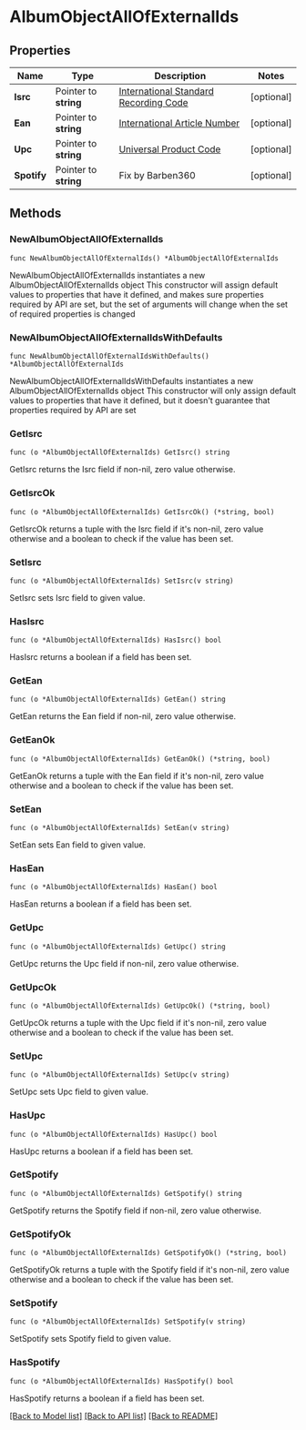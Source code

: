 # AlbumObjectAllOfExternalIds

## Properties

Name | Type | Description | Notes
------------ | ------------- | ------------- | -------------
**Isrc** | Pointer to **string** | [International Standard Recording Code](http://en.wikipedia.org/wiki/International_Standard_Recording_Code)  | [optional] 
**Ean** | Pointer to **string** | [International Article Number](http://en.wikipedia.org/wiki/International_Article_Number_%28EAN%29)  | [optional] 
**Upc** | Pointer to **string** | [Universal Product Code](http://en.wikipedia.org/wiki/Universal_Product_Code)  | [optional] 
**Spotify** | Pointer to **string** | Fix by Barben360  | [optional] 

## Methods

### NewAlbumObjectAllOfExternalIds

`func NewAlbumObjectAllOfExternalIds() *AlbumObjectAllOfExternalIds`

NewAlbumObjectAllOfExternalIds instantiates a new AlbumObjectAllOfExternalIds object
This constructor will assign default values to properties that have it defined,
and makes sure properties required by API are set, but the set of arguments
will change when the set of required properties is changed

### NewAlbumObjectAllOfExternalIdsWithDefaults

`func NewAlbumObjectAllOfExternalIdsWithDefaults() *AlbumObjectAllOfExternalIds`

NewAlbumObjectAllOfExternalIdsWithDefaults instantiates a new AlbumObjectAllOfExternalIds object
This constructor will only assign default values to properties that have it defined,
but it doesn't guarantee that properties required by API are set

### GetIsrc

`func (o *AlbumObjectAllOfExternalIds) GetIsrc() string`

GetIsrc returns the Isrc field if non-nil, zero value otherwise.

### GetIsrcOk

`func (o *AlbumObjectAllOfExternalIds) GetIsrcOk() (*string, bool)`

GetIsrcOk returns a tuple with the Isrc field if it's non-nil, zero value otherwise
and a boolean to check if the value has been set.

### SetIsrc

`func (o *AlbumObjectAllOfExternalIds) SetIsrc(v string)`

SetIsrc sets Isrc field to given value.

### HasIsrc

`func (o *AlbumObjectAllOfExternalIds) HasIsrc() bool`

HasIsrc returns a boolean if a field has been set.

### GetEan

`func (o *AlbumObjectAllOfExternalIds) GetEan() string`

GetEan returns the Ean field if non-nil, zero value otherwise.

### GetEanOk

`func (o *AlbumObjectAllOfExternalIds) GetEanOk() (*string, bool)`

GetEanOk returns a tuple with the Ean field if it's non-nil, zero value otherwise
and a boolean to check if the value has been set.

### SetEan

`func (o *AlbumObjectAllOfExternalIds) SetEan(v string)`

SetEan sets Ean field to given value.

### HasEan

`func (o *AlbumObjectAllOfExternalIds) HasEan() bool`

HasEan returns a boolean if a field has been set.

### GetUpc

`func (o *AlbumObjectAllOfExternalIds) GetUpc() string`

GetUpc returns the Upc field if non-nil, zero value otherwise.

### GetUpcOk

`func (o *AlbumObjectAllOfExternalIds) GetUpcOk() (*string, bool)`

GetUpcOk returns a tuple with the Upc field if it's non-nil, zero value otherwise
and a boolean to check if the value has been set.

### SetUpc

`func (o *AlbumObjectAllOfExternalIds) SetUpc(v string)`

SetUpc sets Upc field to given value.

### HasUpc

`func (o *AlbumObjectAllOfExternalIds) HasUpc() bool`

HasUpc returns a boolean if a field has been set.

### GetSpotify

`func (o *AlbumObjectAllOfExternalIds) GetSpotify() string`

GetSpotify returns the Spotify field if non-nil, zero value otherwise.

### GetSpotifyOk

`func (o *AlbumObjectAllOfExternalIds) GetSpotifyOk() (*string, bool)`

GetSpotifyOk returns a tuple with the Spotify field if it's non-nil, zero value otherwise
and a boolean to check if the value has been set.

### SetSpotify

`func (o *AlbumObjectAllOfExternalIds) SetSpotify(v string)`

SetSpotify sets Spotify field to given value.

### HasSpotify

`func (o *AlbumObjectAllOfExternalIds) HasSpotify() bool`

HasSpotify returns a boolean if a field has been set.


[[Back to Model list]](../README.md#documentation-for-models) [[Back to API list]](../README.md#documentation-for-api-endpoints) [[Back to README]](../README.md)


